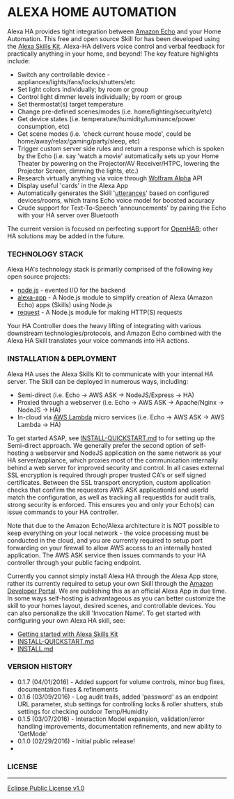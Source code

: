 # ALEXA HOME AUTOMATION
Alexa HA provides tight integration between [Amazon Echo] and your Home Automation. This free and open source Skill for has been developed using the [Alexa Skills Kit].  Alexa-HA delivers voice control and verbal feedback for practically anything in your home, and beyond! The key feature highlights include: 

- Switch any controllable device - appliances/lights/fans/locks/shutters/etc
- Set light colors individually; by room or group
- Control light dimmer levels individually; by room or group
- Set thermostat(s) target temperature
- Change pre-defined scenes/modes (i.e. home/lighting/security/etc)
- Get device states (i.e. temperature/humidity/luminance/power consumption, etc)
- Get scene modes (i.e. 'check current house mode', could be home/away/relax/gaming/party/sleep, etc)
- Trigger custom server side rules and return a response which is spoken by the Echo (i.e. say 'watch a movie' automatically sets up your Home Theater by powering on the Projector/AV Receiver/HTPC, lowering the Projector Screen, dimming the lights, etc.)
- Research virtually anything via voice through [Wolfram Alpha] API
- Display useful 'cards' in the Alexa App
- Automatically generates the Skill '[utterances]' based on configured devices/rooms, which trains Echo voice model for boosted accuracy
- Crude support for Text-To-Speech 'announcements' by pairing the Echo with your HA server over Bluetooth

The current version is focused on perfecting support for [OpenHAB]; other HA solutions may be added in the future.

### TECHNOLOGY STACK
Alexa HA's technology stack is primarily comprised of the following key open source projects:

* [node.js] - evented I/O for the backend
* [alexa-app] - A Node.js module to simplify creation of Alexa (Amazon Echo) apps (Skills) using Node.js
* [request] - A Node.js module for making HTTP(S) requests

Your HA Controller does the heavy lifting of integrating with various downstream technologies/protocols, and Amazon Echo combined with the Alexa HA Skill translates your voice commands into HA actions.

### INSTALLATION & DEPLOYMENT
Alexa HA uses the Alexa Skills Kit to communicate with your internal HA server.  The Skill can be deployed in numerous ways, including:

* Semi-direct (i.e. Echo -> AWS ASK -> NodeJS/Express -> HA)
* Proxied through a webserver (i.e. Echo -> AWS ASK -> Apache/Nginx -> NodeJS -> HA)
* In-cloud via [AWS Lambda] micro services (i.e. Echo -> AWS ASK -> AWS Lambda -> HA)
 
To get started ASAP, see [INSTALL-QUICKSTART.md] to for setting up the Semi-direct approach.  We generally prefer the second option of self-hosting a webserver and NodeJS application on the same network as your HA server/appliance, which proxies most of the communication internally behind a web server for improved security and control.  In all cases external SSL encryption is required through proper trusted CA's or self signed certificates. Between the SSL transport encryption, custom application checks that confirm the requestors AWS ASK applicationId and userId match the configuration, as well as tracking all requestIds for audit trails, strong security is enforced.  This ensures you and only your Echo(s) can issue commands to your HA controller. 

Note that due to the Amazon Echo/Alexa architecture it is NOT possible to keep everything on your local network - the voice processing must be conducted in the cloud, and you are currently required to setup port forwarding on your firewall to allow AWS access to an internally hosted application.  The AWS ASK service then issues commands to your HA controller through your public facing endpoint.

Currently you cannot simply install Alexa HA through the Alexa App store, rather its currently required to setup your own Skill through the [Amazon Developer Portal].  We are publishing this as an official Alexa App in due time.  In some ways self-hosting is advantageous as you can better customize the skill to your homes layout, desired scenes, and controllable devices.  You can also personalize the skill 'Invocation Name'.  To get started with configuring your own Alexa HA skill, see:
 * [Getting started with Alexa Skills Kit]
 * [INSTALL-QUICKSTART.md]
 * [INSTALL.md]

### VERSION HISTORY
* 0.1.7 (04/01/2016) - Added support for volume controls, minor bug fixes, documentation fixes & refinements
* 0.1.6 (03/09/2016) - Log audit trails, added 'password' as an endpoint URL parameter, stub settings for controlling locks & roller shutters, stub settings for checking outdoor Temp/Humidity
* 0.1.5 (03/07/2016) - Interaction Model expansion, validation/error handling improvements, documentation refinements, and new ability to 'GetMode'
* 0.1.0 (02/29/2016) - Initial public release!
* 
### LICENSE
----

[Eclipse Public License v1.0]

[//]: # 

   [node.js]: <http://nodejs.org>
   [alexa-app]: <https://www.npmjs.com/package/alexa-app>
   [alexa-app-server]: <https://www.npmjs.com/package/alexa-app-server>
   [express.js]: <http://expressjs.com>
   [request]: <https://www.npmjs.com/package/request>
   
   [Amazon Echo]: <https://en.wikipedia.org/wiki/Amazon_Echo>
   [OpenHAB]: <http://www.openhab.org/>
   [Wolfram Alpha]: <https://www.wolframalpha.com/>
   
   [Alexa Skills Kit]: <https://developer.amazon.com/public/solutions/alexa/alexa-skills-kit>
   [AWS Lambda]: <https://aws.amazon.com/lambda/>

   [EchoSim]: <https://github.com/jjaquinta/EchoSim>
   [Getting started with Alexa Skills Kit]: <https://developer.amazon.com/appsandservices/solutions/alexa/alexa-skills-kit/getting-started-guide>
   [Amazon Developer Portal]: <https://developer.amazon.com/>
   [INSTALL.md]: <https://github.com/unityfire/alexa-ha/tree/master/INSTALL.md>
   [INSTALL-QUICKSTART.md]: <https://github.com/unityfire/alexa-ha/tree/master/INSTALL-QUICKSTART.md>

   [utterances]: <https://github.com/unityfire/alexa-ha/tree/master/samples/sample-utterances.txt>
   
   [PayPal]: <https://paypal.me/arch1v1st>
   
   [Eclipse Public License v1.0]: <https://www.eclipse.org/legal/epl-v10.html>
